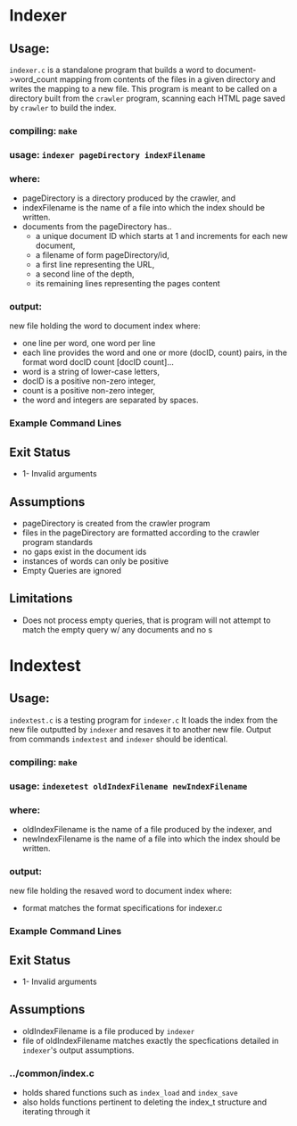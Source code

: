 # Indexer
## Usage:
  `indexer.c` is a standalone program that builds a word to document->word_count
  mapping from contents of the files in a given directory and writes the mapping
  to a new file. This program is meant to be called on a directory built from
  the `crawler` program, scanning each HTML page saved by `crawler` to build the
  index.

### compiling: `make`
### usage: `indexer pageDirectory indexFilename`
### where:
 * pageDirectory is a directory produced by the crawler, and
 * indexFilename is the name of a file into which the index should be written.
 * documents from the pageDirectory has..
   * a unique document ID which starts at 1 and increments for each new document,
   * a filename of form pageDirectory/id,
   * a first line representing the URL,
   * a second line of the depth,
   * its remaining lines representing the pages content

### output:
  new file holding the word to document index where:
  * one line per word, one word per line
  * each line provides the word and one or more (docID, count) pairs, in the format
      word docID count [docID count]…
  * word is a string of lower-case letters,
  * docID is a positive non-zero integer,
  * count is a positive non-zero integer,
  * the word and integers are separated by spaces.

### Example Command Lines


## Exit Status
* 1- Invalid arguments

## Assumptions
  * pageDirectory is created from the crawler program
  * files in the pageDirectory are formatted according to the crawler program
    standards
  * no gaps exist in the document ids
  * instances of words can only be positive
  * Empty Queries are ignored

## Limitations
  * Does not process empty queries, that is program will not attempt to match
    the empty query w/ any documents and no s

# Indextest
## Usage:
  `indextest.c` is a testing program for `indexer.c` It loads the index from the
  new file outputted by `indexer` and resaves it to another new file. Output
  from commands `indextest` and `indexer` should be identical.

### compiling: `make`
### usage: `indexetest oldIndexFilename newIndexFilename`
### where:
  * oldIndexFilename is the name of a file produced by the indexer, and
  * newIndexFilename is the name of a file into which the index should be written.

### output:
  new file holding the resaved word to document index where:
  * format matches the format specifications for indexer.c

### Example Command Lines


## Exit Status
 * 1- Invalid arguments

## Assumptions
  * oldIndexFilename is a file produced by `indexer`
  * file of oldIndexFilename matches exactly the specfications detailed in
    `indexer`'s output assumptions.


### ../common/index.c
* holds shared functions such as `index_load` and `index_save`
* also holds functions pertinent to deleting the index_t structure and iterating
  through it
